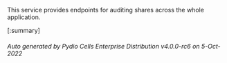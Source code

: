 






This service provides endpoints for auditing shares across the whole application.

[:summary]

###### Auto generated by Pydio Cells Enterprise Distribution v4.0.0-rc6 on 5-Oct-2022
